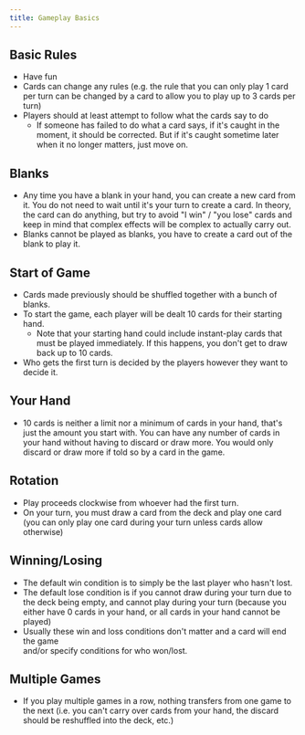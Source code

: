 ```yaml
---
title: Gameplay Basics
---
```

## Basic Rules
* Have fun
* Cards can change any rules (e.g. the rule that you can only play 1 card per turn can 
be changed by a card to allow you to play up to 3 cards per turn)
* Players should at least attempt to follow what the cards say to do
  * If someone has failed to do what a card says, if it's caught in the moment, 
  it should be corrected. But if it's caught sometime later when it no longer 
  matters, just move on.

## Blanks
* Any time you have a blank in your hand, you can create a new card from it. You do 
not need to wait until it's your turn to create a card. In theory, the card can do 
anything, but try to avoid "I win" / "you lose" cards and keep in mind that 
complex effects will be complex to actually carry out.
* Blanks cannot be played as blanks, you have to create a card out of the blank to 
play it.

## Start of Game
* Cards made previously should be shuffled together with a bunch of blanks.
* To start the game, each player will be dealt 10 cards for their starting hand.
  * Note that your starting hand could include instant-play cards that must be played 
  immediately. If this happens, you don't get to draw back up to 10 cards.
* Who gets the first turn is decided by the players however they want to decide it.

## Your Hand
* 10 cards is neither a limit nor a minimum of cards in your hand, that's just the 
amount you start with. You can have any number of cards in your hand without 
having to discard or draw more. You would only discard or draw more if told so 
by a card in the game.

## Rotation
* Play proceeds clockwise from whoever had the first turn.
* On your turn, you must draw a card from the deck and play one card (you can only
play one card during your turn unless cards allow otherwise)

## Winning/Losing
* The default win condition is to simply be the last player who hasn't lost.
* The default lose condition is if you cannot draw during your turn due to the deck 
being empty, and cannot play during your turn (because you either have 0 cards in 
your hand, or all cards in your hand cannot be played)
* Usually these win and loss conditions don't matter and a card will end the game  
and/or specify conditions for who won/lost.

## Multiple Games
* If you play multiple games in a row, nothing transfers from one game to the next
(i.e. you can't carry over cards from your hand, the discard should be reshuffled 
into the deck, etc.)

